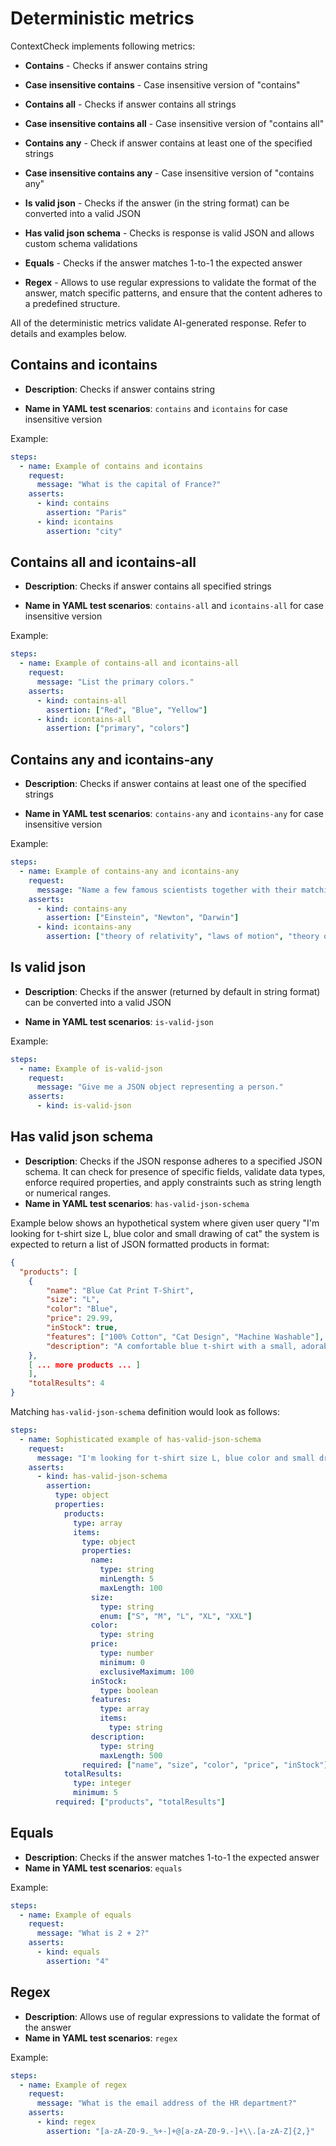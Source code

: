 # Deterministic metrics

ContextCheck implements following metrics:

* **Contains** - Checks if answer contains string

* **Case insensitive contains** - Case insensitive version of "contains"

* **Contains all** - Checks if answer contains all strings

* **Case insensitive contains all** - Case insensitive version of "contains all"

* **Contains any** - Check if answer contains at least one of the specified strings

* **Case insensitive contains any** - Case insensitive version of "contains any"

* **Is valid json** - Checks if the answer (in the string format) can be converted into a valid JSON

* **Has valid json schema** - Checks is response is valid JSON and allows custom schema validations

* **Equals** - Checks if the answer matches 1-to-1 the expected answer

* **Regex** - Allows to use regular expressions to validate the format of the answer, match specific patterns, and ensure that the content adheres to a predefined structure.


All of the deterministic metrics validate AI-generated response. Refer to details and examples below.


## Contains and icontains

* **Description**: Checks if answer contains string

* **Name in YAML test scenarios**: `contains` and `icontains` for case insensitive version


Example:
```yaml
steps:
  - name: Example of contains and icontains
    request:
      message: "What is the capital of France?"
    asserts:
      - kind: contains
        assertion: "Paris"
      - kind: icontains
        assertion: "city"
```


## Contains all and icontains-all

* **Description**: Checks if answer contains all specified strings

* **Name in YAML test scenarios**: `contains-all` and `icontains-all` for case insensitive version


Example:
```yaml
steps:
  - name: Example of contains-all and icontains-all
    request:
      message: "List the primary colors."
    asserts:
      - kind: contains-all
        assertion: ["Red", "Blue", "Yellow"]
      - kind: icontains-all
        assertion: ["primary", "colors"]
```


## Contains any and icontains-any

* **Description**: Checks if answer contains at least one of the specified strings

* **Name in YAML test scenarios**: `contains-any` and `icontains-any` for case insensitive version


Example:
```yaml
steps:
  - name: Example of contains-any and icontains-any
    request:
      message: "Name a few famous scientists together with their matching fundamental branch of science"
    asserts:
      - kind: contains-any
        assertion: ["Einstein", "Newton", "Darwin"]
      - kind: icontains-any
        assertion: ["theory of relativity", "laws of motion", "theory of evolution"]
```


## Is valid json

* **Description**: Checks if the answer (returned by default in string format) can be converted into a valid JSON

* **Name in YAML test scenarios**: `is-valid-json`


Example:
```yaml
steps:
  - name: Example of is-valid-json
    request:
      message: "Give me a JSON object representing a person."
    asserts:
      - kind: is-valid-json
```


## Has valid json schema

* **Description**: Checks if the JSON response adheres to a specified JSON schema. It can check for presence of specific fields, validate data types, enforce required properties, and apply 
constraints such as string length or numerical ranges.
* **Name in YAML test scenarios**: `has-valid-json-schema`


Example below shows an hypothetical system where given user query "I'm looking for t-shirt size L, blue color and small drawing of cat" the system is expected to return a list of JSON formatted products in format:
```json
{
  "products": [
    {
		"name": "Blue Cat Print T-Shirt",
		"size": "L",
		"color": "Blue",
		"price": 29.99,
		"inStock": true,
		"features": ["100% Cotton", "Cat Design", "Machine Washable"],
		"description": "A comfortable blue t-shirt with a small, adorable cat design. Perfect for cat lovers!"
	},
	[ ... more products ... ]
	],
	"totalResults": 4
}
```

Matching `has-valid-json-schema` definition would look as follows:

```yaml
steps:
  - name: Sophisticated example of has-valid-json-schema
    request:
      message: "I'm looking for t-shirt size L, blue color and small drawing of cat"
    asserts:
      - kind: has-valid-json-schema
        assertion:
          type: object
          properties:
            products:
              type: array
              items:
                type: object
                properties:
                  name:
                    type: string
                    minLength: 5
                    maxLength: 100
                  size:
                    type: string
                    enum: ["S", "M", "L", "XL", "XXL"]
                  color:
                    type: string
                  price:
                    type: number
                    minimum: 0
                    exclusiveMaximum: 100
                  inStock:
                    type: boolean
                  features:
                    type: array
                    items:
                      type: string
                  description:
                    type: string
                    maxLength: 500
                required: ["name", "size", "color", "price", "inStock"]
            totalResults:
              type: integer
              minimum: 5
          required: ["products", "totalResults"]
```


## Equals

* **Description**: Checks if the answer matches 1-to-1 the expected answer
* **Name in YAML test scenarios**: `equals`

Example:
```yaml
steps:
  - name: Example of equals
    request:
      message: "What is 2 + 2?"
    asserts:
      - kind: equals
        assertion: "4"
```


## Regex

* **Description**: Allows use of regular expressions to validate the format of the answer
* **Name in YAML test scenarios**: `regex`

Example:
```yaml
steps:
  - name: Example of regex
    request:
      message: "What is the email address of the HR department?"
    asserts:
      - kind: regex
        assertion: "[a-zA-Z0-9._%+-]+@[a-zA-Z0-9.-]+\\.[a-zA-Z]{2,}"
```
